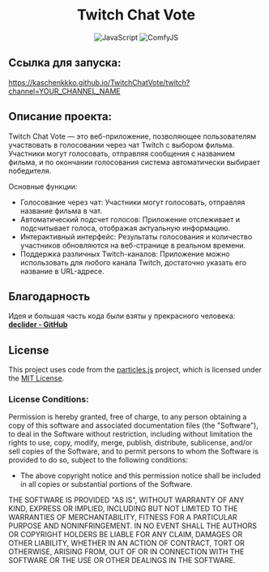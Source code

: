 <div id="header" align="center">
  <h1>Twitch Chat Vote</h1>

  ![JavaScript](https://img.shields.io/badge/-JavaScript-000?&logo=JavaScript)
  ![ComfyJS](https://img.shields.io/badge/-ComfyJS-000?&logo=JavaScript)
</div>

## Ссылка для запуска:
https://kaschenkkko.github.io/TwitchChatVote/twitch?channel=YOUR_CHANNEL_NAME

## Описание проекта:
Twitch Chat Vote — это веб-приложение, позволяющее пользователям участвовать в голосовании через чат Twitch с выбором фильма. Участники могут голосовать, отправляя сообщения с названием фильма, и по окончании голосования система автоматически выбирает победителя.

Основные функции:
- Голосование через чат: Участники могут голосовать, отправляя название фильма в чат.
- Автоматический подсчет голосов: Приложение отслеживает и подсчитывает голоса, отображая актуальную информацию.
- Интерактивный интерфейс: Результаты голосования и количество участников обновляются на веб-странице в реальном времени.
- Поддержка различных Twitch-каналов: Приложение можно использовать для любого канала Twitch, достаточно указать его название в URL-адресе.

## Благодарность
Идея и большая часть кода были взяты у прекрасного человека:
**[declider - GitHub](https://github.com/declider)**

## License

This project uses code from the [particles.js](https://github.com/VincentGarreau/particles.js) project, which is licensed under the [MIT License](https://opensource.org/licenses/MIT).

### License Conditions:

Permission is hereby granted, free of charge, to any person obtaining a copy of this software and associated documentation files (the "Software"), to deal in the Software without restriction, including without limitation the rights to use, copy, modify, merge, publish, distribute, sublicense, and/or sell copies of the Software, and to permit persons to whom the Software is provided to do so, subject to the following conditions:

- The above copyright notice and this permission notice shall be included in all copies or substantial portions of the Software.

THE SOFTWARE IS PROVIDED "AS IS", WITHOUT WARRANTY OF ANY KIND, EXPRESS OR IMPLIED, INCLUDING BUT NOT LIMITED TO THE WARRANTIES OF MERCHANTABILITY, FITNESS FOR A PARTICULAR PURPOSE AND NONINFRINGEMENT. IN NO EVENT SHALL THE AUTHORS OR COPYRIGHT HOLDERS BE LIABLE FOR ANY CLAIM, DAMAGES OR OTHER LIABILITY, WHETHER IN AN ACTION OF CONTRACT, TORT OR OTHERWISE, ARISING FROM, OUT OF OR IN CONNECTION WITH THE SOFTWARE OR THE USE OR OTHER DEALINGS IN THE SOFTWARE.

